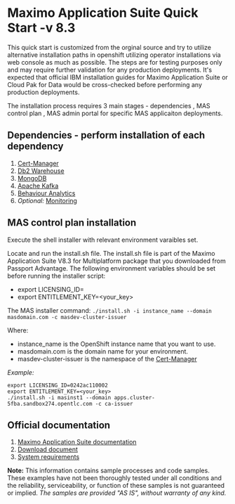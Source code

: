 # Maximo Application Suite Quick Start -v 8.3
This quick start is customized from the orginal source and try to utilize alternative installation paths in openshift utilizing operator installations via web console as much as possible. The steps are for testing purposes only and may require further validation for any production deployments. It's expected that official IBM installation guides for Maximo Application Suite or Cloud Pak for Data would be cross-checked before performing any production deployments. 

The installation process requires 3 main stages - dependencies , MAS control plan , MAS admin portal for specific MAS applicaiton deployments. 

## Dependencies - perform installation of each dependency 
1. [Cert-Manager](cert-manager/README.md)
2. [Db2 Warehouse](db2w/README.md)
3. [MongoDB](mongodb/README.md)
4. [Apache Kafka](kafka/README.md)
5. [Behaviour Analytics](analytics/README.md)
6. *Optional:* [Monitoring](monitoring/README.md)

## MAS control plan installation
Execute the shell installer with relevant environment varaibles set. 

Locate and run the install.sh file.
The install.sh file is part of the Maximo Application Suite V8.3 for Multiplatform package that you downloaded from Passport Advantage.
The following environment variables should be set before running the installer script:
- export LICENSING_ID=<your existing licence HostID>
- export ENTITLEMENT_KEY=<your_key>

The MAS installer command:
`./install.sh -i instance_name --domain masdomain.com -c masdev-cluster-issuer`

Where:

- instance_name is the OpenShift instance name that you want to use.
- masdomain.com is the domain name for your environment.
- masdev-cluster-issuer is the namespace of the [Cert-Manager](cert-manager/README.md)

*Example:*

```
export LICENSING_ID=0242ac110002
export ENTITLEMENT_KEY=<your_key>
./install.sh -i masinst1 --domain apps.cluster-5fba.sandbox274.opentlc.com -c ca-issuer
```


## Official documentation
1. [Maximo Application Suite documentation](https://www.ibm.com/support/knowledgecenter/SSQR84_current/iot/kc_welcome_mas.html)
2. [Download document](https://www.ibm.com/support/pages/node/5694195)
3. [System requirements](https://www.ibm.com/support/pages/ibm-maximo-application-suite-system-requirements)

**Note:** This information contains sample processes and code samples. These examples have not been thoroughly tested under all conditions and the reliability, serviceability, or function of these samples is not guaranteed or implied. *The samples are provided "AS IS", without warranty of any kind.*
